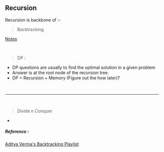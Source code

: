 ## Recursion

Recursion is backbone of :-

> Backtracking

[Notes](theory/Recursion/Backtracking.md)

<br>

> DP :

- DP questions are usually to find the optimal solution in a given problem
- Answer is at the root node of the recursion tree.
- DP = Recursion + Memory (Figure out the how later)?



<br>

_____

<br>

> Divide n Conquer
-  



##### Reference :
[Aditya Verma's Backtracking Playlist](https://www.youtube.com/watch?v=9kl-VbTTwYo&list=PL_z_8CaSLPWdbOTog8Jxk9XOjzUs3egMP&index=2)